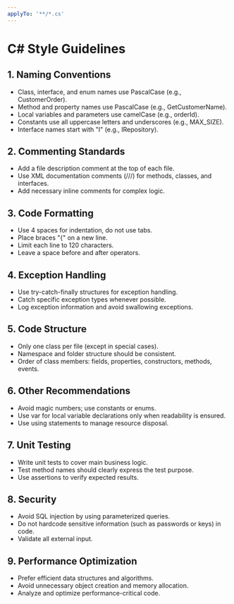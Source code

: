 ```yaml
---
applyTo: '**/*.cs'
---
```

# C# Style Guidelines

## 1. Naming Conventions
- Class, interface, and enum names use PascalCase (e.g., CustomerOrder).
- Method and property names use PascalCase (e.g., GetCustomerName).
- Local variables and parameters use camelCase (e.g., orderId).
- Constants use all uppercase letters and underscores (e.g., MAX_SIZE).
- Interface names start with "I" (e.g., IRepository).

## 2. Commenting Standards
- Add a file description comment at the top of each file.
- Use XML documentation comments (///) for methods, classes, and interfaces.
- Add necessary inline comments for complex logic.

## 3. Code Formatting
- Use 4 spaces for indentation, do not use tabs.
- Place braces "{" on a new line.
- Limit each line to 120 characters.
- Leave a space before and after operators.

## 4. Exception Handling
- Use try-catch-finally structures for exception handling.
- Catch specific exception types whenever possible.
- Log exception information and avoid swallowing exceptions.

## 5. Code Structure
- Only one class per file (except in special cases).
- Namespace and folder structure should be consistent.
- Order of class members: fields, properties, constructors, methods, events.

## 6. Other Recommendations
- Avoid magic numbers; use constants or enums.
- Use var for local variable declarations only when readability is ensured.
- Use using statements to manage resource disposal.

## 7. Unit Testing
- Write unit tests to cover main business logic.
- Test method names should clearly express the test purpose.
- Use assertions to verify expected results.

## 8. Security
- Avoid SQL injection by using parameterized queries.
- Do not hardcode sensitive information (such as passwords or keys) in code.
- Validate all external input.

## 9. Performance Optimization
- Prefer efficient data structures and algorithms.
- Avoid unnecessary object creation and memory allocation.
- Analyze and optimize performance-critical code.
